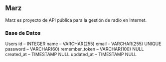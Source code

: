 ## Marz

Marz es proyecto de API pública para la gestión de radio en Internet.

### Base de Datos
Users
	id – INTEGER
	name – VARCHAR(255)
	email – VARCHAR(255) UNIQUE
	password – VARCHAR(60)
	remember_token – VARCHAR(100) NULL
	created_at – TIMESTAMP NULL
	updated_at – TIMESTAMP NULL